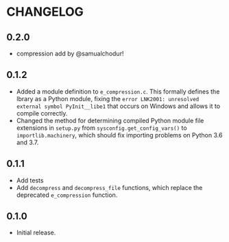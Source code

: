 
# CHANGELOG

## 0.2.0

* compression add by @samualchodur!

## 0.1.2

* Added a module definition to `e_compression.c`. This formally defines the lbrary as a Python module, fixing the `error LNK2001: unresolved external symbol PyInit__libe1` that occurs on Windows and allows it to compile correctly.
* Changed the method for determining compiled Python module file extensions in `setup.py` from `sysconfig.get_config_vars()` to `importlib.machinery`, which should fix importing problems on Python 3.6 and 3.7.

## 0.1.1

* Add tests
* Add `decompress` and `decompress_file` functions, which replace the
  deprecated `e_compression` function.

## 0.1.0

* Initial release.
